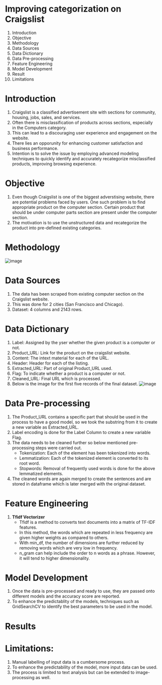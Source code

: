 # Improving categorization on Craigslist
  1. Introduction
  2. Objective
  3. Methodology
  4. Data Sources
  5. Data Dictionary
  6. Data Pre-processing
  7. Feature Engineering
  8. Model Development
  9. Result
  10. Limitations

# Introduction
  1. Craigslist is a classified advertisement site with sections for community, housing, jobs, sales, and services.
  2. Often there is misclassification of products across sections, especially in the Computers category.
  3. This can lead to a discouraging user experience and engagement on the website.
  4. There lies an opporunity for enhancing customer satisfaction and business performance.
  5. Intention is to solve the issue by employing advanced modeling techniques to quickly identify and accurately recategorize misclassified products, improving browsing experience.

# Objective
 1. Even though Craigslist is one of the biggest adverstising website, there are potential problems faced by users. One such problem is to find appropriate product on the computer section. Certain product that should be under computer parts section are present under the computer section.
 2. The motivation is to use the unstructured data and recategorize the product into pre-defined existing categories.

# Methodology
![image](https://github.com/khande28/NLP-Classification-on-Craigslist/assets/140965175/ab201ca6-12a7-4261-b733-0f86ac2b8849)



# Data Sources
 1. The data has been scraped from existing computer section on the Craigslist website.
 2. This was done for 2 cities (San Francisco and Chicago).
 3. Dataset: 4 columns and 2143 rows.

# Data Dictionary
 1. Label: Assigned by the yser whether the given product is a computer or not.
 2. Product_URL: Link for the product on the craigslist website.
 3. Content: The intext material for each of the URL.
 4. Header: Header for each of the listing.
 5. Extracted_URL: Part of original Product_URL used.
 6. Flag: To indicate whether a product is a computer or not.
 7. Cleaned_URL: Final URL which is processed.
 8. Below is the image for the first five records of the final dataset.
    ![image](https://github.com/khande28/NLP-Classification-on-Craigslist/assets/140965175/794b70dd-d36c-410b-ae61-0d3e765202f5)

# Data Pre-processing
 1. The Product_URL contains a specific part that should be used in the process to have a good model, so we took the substring from it to create a new variable as Extracted_URL.
 2. Label encoding is done for the Label Column to create a new variable Flag.
 3. The data needs to be cleaned further so below mentioned pre-processing steps were carried out.
    * Tokenization: Each of the element has been tokenized into words.
    * Lemmatization: Each of the tokenized element is converted to its root word.
    * Stopwords: Removal of frequently used words is done for the above lemmatized elements.
 4. The cleaned words are again merged to create the sentences and are stored in dataframe which is later merged with the original dataset.

# Feature Engineering
 1. **Tfidf Vectorizer**
    * Tfidf is a method to converts text documents into a matrix of TF-IDF features.
    * In this method, the words which are repeated in less frequency are given higher weights as compared to others.
    * With min_df, the number of dimensions are further reduced by removing words which are very low in frequency.
    * n_gram can help include the order to n words as a phrase. However, it will tend to higher dimensionality.

# Model Development
 1. Once the data is pre-processed and ready to use, they are passed onto different models and the accuracy score are reported.
 2. To enhance the predictablity of the models, techniques such as GridSearchCV to identify the best parameters to be used in the model.

# Results

# Limitations:
 1. Manual labelling of input data is a cumbersome process.
 2. To enhance the predictability of the model, more input data can be used.
 3. The process is limited to text analysis but can be extended to image-processing as well.




